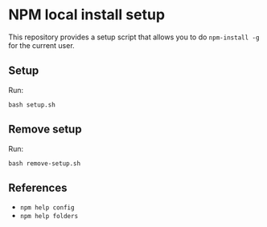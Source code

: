 # NPM local install setup
This repository provides a setup script that allows you to do `npm-install -g` for the current user.

## Setup
Run:
```shell
bash setup.sh
```

## Remove setup
Run:
```shell
bash remove-setup.sh
```

## References
* `npm help config`
* `npm help folders`
